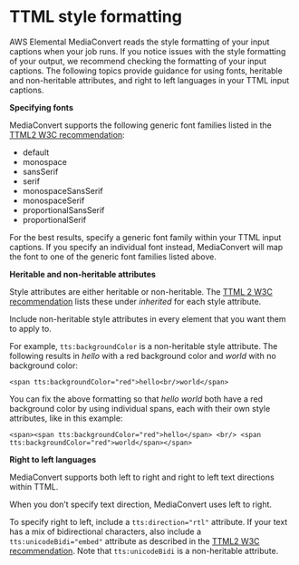 # TTML style formatting<a name="ttml-style-formatting"></a>

AWS Elemental MediaConvert reads the style formatting of your input captions when your job runs\. If you notice issues with the style formatting of your output, we recommend checking the formatting of your input captions\. The following topics provide guidance for using fonts, heritable and non\-heritable attributes, and right to left languages in your TTML input captions\.

**Specifying fonts** 

MediaConvert supports the following generic font families listed in the [TTML2 W3C recommendation](https://www.w3.org/TR/ttml2/#style-value-generic-family-name): 
+ default
+ monospace
+ sansSerif
+ serif
+ monospaceSansSerif
+ monospaceSerif
+ proportionalSansSerif
+ proportionalSerif

For the best results, specify a generic font family within your TTML input captions\. If you specify an individual font instead, MediaConvert will map the font to one of the generic font families listed above\.

**Heritable and non\-heritable attributes** 

Style attributes are either heritable or non\-heritable\. The [TTML 2 W3C recommendation](https://www.w3.org/TR/ttml2/#styling-attribute-vocabulary) lists these under *inherited* for each style attribute\.

Include non\-heritable style attributes in every element that you want them to apply to\.

For example, `tts:backgroundColor` is a non\-heritable style attribute\. The following results in *hello* with a red background color and *world* with no background color: 

`<span tts:backgroundColor="red">hello<br/>world</span>` 

You can fix the above formatting so that *hello world* both have a red background color by using individual spans, each with their own style attributes, like in this example: 

`<span><span tts:backgroundColor="red">hello</span> <br/> <span tts:backgroundColor="red">world</span></span>` 

**Right to left languages** 

MediaConvert supports both left to right and right to left text directions within TTML\. 

When you don’t specify text direction, MediaConvert uses left to right\. 

To specify right to left, include a `tts:direction="rtl"` attribute\. If your text has a mix of bidirectional characters, also include a `tts:unicodeBidi="embed"` attribute as described in the [TTML2 W3C recommendation](https://www.w3.org/TR/ttml2/#style-attribute-direction)\. Note that `tts:unicodeBidi` is a non\-heritable attribute\.